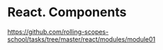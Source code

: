 # React. Components

https://github.com/rolling-scopes-school/tasks/tree/master/react/modules/module01
